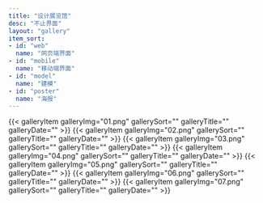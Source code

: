 ```yaml
---
title: "设计展览馆"
desc: "不止界面"
layout: "gallery"
item_sort:
- id: "web"
  name: "网页端界面"
- id: "mobile"
  name: "移动端界面"
- id: "model"
  name: "建模"
- id: "poster"
  name: "海报"
---
```

{{< galleryItem galleryImg="01.png" gallerySort="" galleryTitle="" galleryDate="" >}}
{{< galleryItem galleryImg="02.png" gallerySort="" galleryTitle="" galleryDate="" >}}
{{< galleryItem galleryImg="03.png" gallerySort="" galleryTitle="" galleryDate="" >}}
{{< galleryItem galleryImg="04.png" gallerySort="" galleryTitle="" galleryDate="" >}}
{{< galleryItem galleryImg="05.png" gallerySort="" galleryTitle="" galleryDate="" >}}
{{< galleryItem galleryImg="06.png" gallerySort="" galleryTitle="" galleryDate="" >}}
{{< galleryItem galleryImg="07.png" gallerySort="" galleryTitle="" galleryDate="" >}}